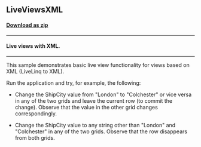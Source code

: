 ## LiveViewsXML
#### [Download as zip](https://grapecity.github.io/DownGit/#/home?url=https://github.com/GrapeCity/ComponentOne-WPF-Samples/tree/master/NET_4.5.2/C1.WPF.DataSource/CS/LiveLinq/HowTo/LiveViews/LiveViewsXML)
____
#### Live views with XML.
____
This sample demonstrates basic live view functionality for views
based on XML (LiveLinq to XML).

Run the application and try, for example, the following:


* Change the ShipCity value from "London" to "Colchester" or
vice versa in any of the two grids and leave the current row
(to commit the change). Observe that the value in the other
grid changes correspondingly.


* Change the ShipCity value to any string other than "London"
and "Colchester" in any of the two grids. Observe that the row
disappears from both grids.
